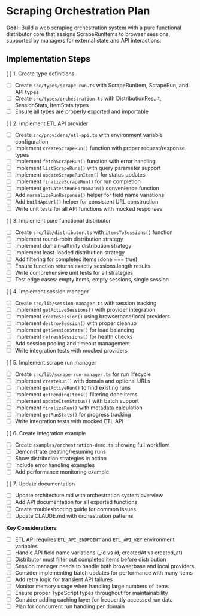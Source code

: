 # Scraping Orchestration Plan

**Goal:** Build a web scraping orchestration system with a pure functional distributor core that assigns ScrapeRunItems to browser sessions, supported by managers for external state and API interactions.

## Implementation Steps

[ ] 1. Create type definitions
   - [ ] Create `src/types/scrape-run.ts` with ScrapeRunItem, ScrapeRun, and API types
   - [ ] Create `src/types/orchestration.ts` with DistributionResult, SessionStats, ItemStats types
   - [ ] Ensure all types are properly exported and importable

[ ] 2. Implement ETL API provider
   - [ ] Create `src/providers/etl-api.ts` with environment variable configuration
   - [ ] Implement `createScrapeRun()` function with proper request/response types
   - [ ] Implement `fetchScrapeRun()` function with error handling
   - [ ] Implement `listScrapeRuns()` with query parameter support
   - [ ] Implement `updateScrapeRunItem()` for status updates
   - [ ] Implement `finalizeScrapeRun()` for run completion
   - [ ] Implement `getLatestRunForDomain()` convenience function
   - [ ] Add `normalizeRunResponse()` helper for field name variations
   - [ ] Add `buildApiUrl()` helper for consistent URL construction
   - [ ] Write unit tests for all API functions with mocked responses

[ ] 3. Implement pure functional distributor
   - [ ] Create `src/lib/distributor.ts` with `itemsToSessions()` function
   - [ ] Implement round-robin distribution strategy
   - [ ] Implement domain-affinity distribution strategy
   - [ ] Implement least-loaded distribution strategy
   - [ ] Add filtering for completed items (done === true)
   - [ ] Ensure function returns exactly sessions.length results
   - [ ] Write comprehensive unit tests for all strategies
   - [ ] Test edge cases: empty items, empty sessions, single session

[ ] 4. Implement session manager
   - [ ] Create `src/lib/session-manager.ts` with session tracking
   - [ ] Implement `getActiveSessions()` with provider integration
   - [ ] Implement `createSession()` using browserbase/local providers
   - [ ] Implement `destroySession()` with proper cleanup
   - [ ] Implement `getSessionStats()` for load balancing
   - [ ] Implement `refreshSessions()` for health checks
   - [ ] Add session pooling and timeout management
   - [ ] Write integration tests with mocked providers

[ ] 5. Implement scrape run manager
   - [ ] Create `src/lib/scrape-run-manager.ts` for run lifecycle
   - [ ] Implement `createRun()` with domain and optional URLs
   - [ ] Implement `getActiveRun()` to find existing runs
   - [ ] Implement `getPendingItems()` filtering done items
   - [ ] Implement `updateItemStatus()` with batch support
   - [ ] Implement `finalizeRun()` with metadata calculation
   - [ ] Implement `getRunStats()` for progress tracking
   - [ ] Write integration tests with mocked ETL API

[ ] 6. Create integration example
   - [ ] Create `examples/orchestration-demo.ts` showing full workflow
   - [ ] Demonstrate creating/resuming runs
   - [ ] Show distribution strategies in action
   - [ ] Include error handling examples
   - [ ] Add performance monitoring example

[ ] 7. Update documentation
   - [ ] Update architecture.md with orchestration system overview
   - [ ] Add API documentation for all exported functions
   - [ ] Create troubleshooting guide for common issues
   - [ ] Update CLAUDE.md with orchestration patterns

**Key Considerations:**

- [ ] ETL API requires `ETL_API_ENDPOINT` and `ETL_API_KEY` environment variables
- [ ] Handle API field name variations (_id vs id, createdAt vs created_at)
- [ ] Distributor must filter out completed items before distribution
- [ ] Session manager needs to handle both browserbase and local providers
- [ ] Consider implementing batch updates for performance with many items
- [ ] Add retry logic for transient API failures
- [ ] Monitor memory usage when handling large numbers of items
- [ ] Ensure proper TypeScript types throughout for maintainability
- [ ] Consider adding caching layer for frequently accessed run data
- [ ] Plan for concurrent run handling per domain